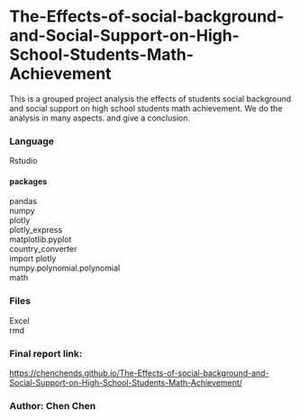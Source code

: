 # The-Effects-of-social-background-and-Social-Support-on-High-School-Students-Math-Achievement
This is a grouped project analysis the effects of students social background and social support on high school students math achievement. We do the analysis in many aspects. and give a conclusion. 

### Language
Rstudio
#### packages
 pandas<br> 
 numpy<br>
 plotly<br>
 plotly_express<br>
 matplotlib.pyplot<br>
 country_converter<br>
 import plotly<br>
 numpy.polynomial.polynomial<br>
 math<br>

### Files
 Excel<br>
 rmd<br>

### Final report link: 
https://chenchends.github.io/The-Effects-of-social-background-and-Social-Support-on-High-School-Students-Math-Achievement/


### Author: Chen Chen

